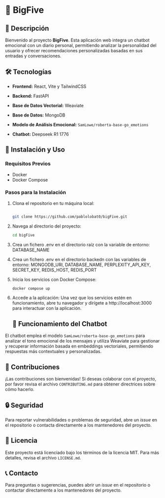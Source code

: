 # 🚀 BigFive

## 📌 Descripción

Bienvenido al proyecto **BigFive**. Esta aplicación web integra un chatbot emocional con un diario personal, permitiendo analizar la personalidad del usuario y ofrecer recomendaciones personalizadas basadas en sus entradas y conversaciones.

## 🛠 Tecnologías

- **Frontend:** React, Vite y TailwindCSS
- **Backend:** FastAPI

- **Base de Datos Vectorial:** Weaviate
- **Base de Datos:** MongoDB
- **Modelo de Análisis Emocional:** `SamLowe/roberta-base-go_emotions`
- **Chatbot:** Deepseek R1 1776

## 📂 Instalación y Uso

### Requisitos Previos

- Docker
- Docker Compose

### Pasos para la Instalación

1. Clona el repositorio en tu máquina local:
   ```bash

   git clone https://github.com/pablolobat0/bigFive.git
   ```

2. Navega al directorio del proyecto:
   ```bash
   cd bigFive
   ```
3. Crea un fichero .env en el directorio raíz con la variable de entorno: DATABASE_NAME
4. Crea un fichero .env en el directorio backedn con las variables de entorno: MONGODB_URI, DATABASE_NAME, PERPLEXITY_API_KEY, SECRET_KEY, REDIS_HOST, REDIS_PORT
5. Inicia los servicios con Docker Compose:
   ```bash
   docker compose up
   ```
6. Accede a la aplicación:
   Una vez que los servicios estén en funcionamiento, abre tu navegador y dirígete a http://localhost:3000 para interactuar con la aplicación.
   ## 🤖 Funcionamiento del Chatbot

El chatbot emplea el modelo `SamLowe/roberta-base-go_emotions` para analizar el tono emocional de los mensajes y utiliza Weaviate para gestionar y recuperar información basada en embeddings vectoriales, permitiendo respuestas más contextuales y personalizadas.

## 🤝 Contribuciones

¡Las contribuciones son bienvenidas! Si deseas colaborar con el proyecto, por favor revisa el archivo `CONTRIBUTING.md` para obtener directrices sobre cómo hacerlo.

## 🔒 Seguridad

Para reportar vulnerabilidades o problemas de seguridad, abre un *issue* en el repositorio o contacta directamente a los mantenedores del proyecto.

## 📄 Licencia

Este proyecto está licenciado bajo los términos de la licencia MIT. Para más detalles, revisa el archivo `LICENSE.md`.

## 📞 Contacto

Para preguntas o sugerencias, puedes abrir un *issue* en el repositorio o contactar directamente a los mantenedores del proyecto.
